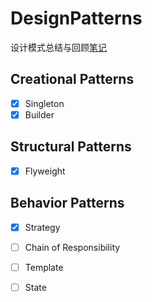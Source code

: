 # DesignPatterns

设计模式总结与回顾[笔记](https://www.yuque.com/gendloop/learningnotes/design-patterns)

## Creational Patterns

- [x] Singleton
- [x] Builder

## Structural Patterns

- [x] Flyweight

## Behavior Patterns

- [x] Strategy
- [ ] Chain of Responsibility
- [ ] Template
- [ ] State



